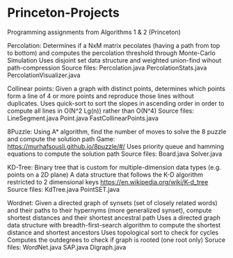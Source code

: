 # Princeton-Projects
Programming assignments from Algorithms 1 & 2 (Princeton)

Percolation: Determines if a NxM matrix pecolates (having a path from top to bottom) and computes the percolation threshold through Monte-Carlo Simulation
    Uses disjoint set data structure and weighted union-find wihout path-compression
    Source files: Percolation.java PercolationStats.java PercolationVisualizer.java
      

Collinear points: Given a graph with distinct points, determines which points form a line of 4 or more points and reproduce those lines without duplicates. 
    Uses quick-sort to sort the slopes in ascending order in order to compute all lines in O(N^2 Lg(n)) rather than O(N^4)
    Source files: LineSegment.java Point.java  FastCollinearPoints.java
    
8Puzzle: Using A* algorithm, find the number of moves to solve the 8 puzzle and compute the solution path
    Game: https://murhafsousli.github.io/8puzzle/#/
    Uses priority queue and hamming equations to compute the solution path 
    Source files: Board.java Solver.java 

KD-Tree: Binary tree that is custom for multiple-dimension data types (e.g. points on a 2D plane)
    A data structure that follows the K-D algorithm restricted to 2 dimensional keys
    https://en.wikipedia.org/wiki/K-d_tree
    Source files: KdTree.java PointSET.java

Wordnet: Given a directed graph of synsets (set of closely related words) and their paths to their hypernyms (more generalized synset),
compute shortest distances and their shortest ancestral path
    Uses a directed graph data structure with breadth-first-search algorithm to compute the shortest distance and shortest ancestors 
    Uses topological sort to check for cycles 
    Computes the outdegrees to check if graph is rooted (one root only)
    Soruce files: WordNet.java SAP.java Digraph.java 
    

    
    
    
    
